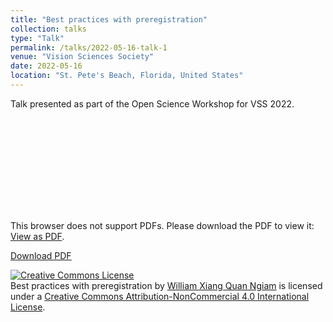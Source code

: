 ```yaml
---
title: "Best practices with preregistration"
collection: talks
type: "Talk"
permalink: /talks/2022-05-16-talk-1
venue: "Vision Sciences Society"
date: 2022-05-16
location: "St. Pete's Beach, Florida, United States"
---
```


Talk presented as part of the Open Science Workshop for VSS 2022.

<object data="https://williamngiam.github.io/files/VSS2022_OpenScience.pdf" type="application/pdf" width="700px" height="584px">
    <embed src="https://williamngiam.github.io/files/VSS2022_OpenScience.pdf">
        <p>This browser does not support PDFs. Please download the PDF to view it: <a href="https://williamngiam.github.io/files/VSS2022_OpenScience.pdf">View as PDF</a>.</p>
    </embed>
</object>

<u><a href="https://williamngiam.github.io/files/VSS2022_OpenScience.pdf">Download PDF</a></u>

<a rel="license" href="http://creativecommons.org/licenses/by-nc/4.0/"><img alt="Creative Commons License" style="border-width:0" src="https://i.creativecommons.org/l/by-nc/4.0/88x31.png" /></a><br /><span xmlns:dct="http://purl.org/dc/terms/" property="dct:title">Best practices with preregistration</span> by <a xmlns:cc="http://creativecommons.org/ns#" href="https://williamngiam.github.io/talks/2022-05-16-talk-1" property="cc:attributionName" rel="cc:attributionURL">William Xiang Quan Ngiam</a> is licensed under a <a rel="license" href="http://creativecommons.org/licenses/by-nc/4.0/">Creative Commons Attribution-NonCommercial 4.0 International License</a>.

